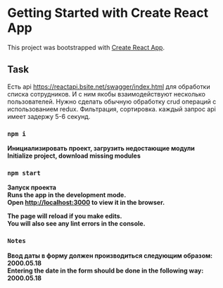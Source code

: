 # Getting Started with Create React App

This project was bootstrapped with [Create React App](https://github.com/facebook/create-react-app).

## Task

Есть api https://reactapi.bsite.net/swagger/index.html для обработки списка сотрудников. И с ним якобы взаимодействуют несколько пользователей.
Нужно сделать обычную обработку crud операций с использованием redux. Фильтрация, сортировка. каждый запрос api имеет задержу 5-6 секунд.


### `npm i`

<b>Инициализировать проект, загрузить недостающие модули<b><br>
Initialize project, download missing modules 

### `npm start`

<b>Запуск проекта<b>
<br>
Runs the app in the development mode.\
Open [http://localhost:3000](http://localhost:3000) to view it in the browser.

The page will reload if you make edits.\
You will also see any lint errors in the console.

### `Notes`

<b>Ввод даты в форму должен производиться следующим образом:
2000.05.18<b>
<br>
Entering the date in the form should be done in the following way:
2000.05.18





